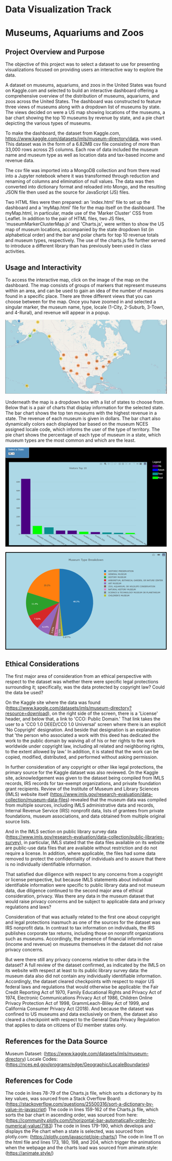 
# Data Visualization Track

# Museums, Aquariums and Zoos

## Project Overview and Purpose

The objective of this project was to select a dataset to use for presenting visualizations focused on providing users an interactive way to explore the data.

A dataset on museums, aquariums, and zoos in the United States was found on Kaggle.com and selected to build an interactive dashboard offering a comprehensive overview of the distribution of museums, aquariums, and zoos across the United States. The dashboard was constructed to feature three views of museums along with a dropdown list of museums by state. The views decided on were a US map showing locations of the museums, a bar chart showing the top 10 museums by revenue by state, and a pie chart depicting the various types of museums.

To make the dashboard, the dataset from Kaggle.com, <https://www.kaggle.com/datasets/imls/museum-directory/data>, was used. This dataset was in the form of a 6.82MB csv file consisting of more than 33,000 rows across 25 columns. Each row of data included the museum name and museum type as well as location data and tax-based income and revenue data.

The csv file was imported into a MongoDB collection and from there read into a Jupyter notebook where it was transformed through reduction and renaming of columns and elimination of null values. The data was then converted into dictionary format and reloaded into Mongo, and the resulting JSON file then used as the source for JavaScript (JS) files.

Two HTML files were then prepared: an 'index.html' file to set up the dashboard and a 'myMap.html' file for the map itself on the dashboard. The myMap.html, in particular, made use of the 'Marker Cluster' CSS from Leaflet. In addition to the pair of HTML files, two JS files, 'museumMarkerClusterMap.js' and 'Charts.js', were written to show the US map of museum locations, accompanied by the state dropdown list (in alphabetical order) and the bar and polar charts for top 10 revenue totals and museum types, respectively. The use of the charts.js file further served to introduce a different library than has previously been used in class activities.

## Usage and Interactivity

To access the interactive map, click on the image of the map on the dashboard. The map consists of groups of markers that represent museums within an area, and can be used to gain an idea of the number of museums found in a specific place. There are three different views that you can choose between for the map. Once you have zoomed in and selected a singular marker, the museum name, type, locale (1-City, 2-Suburb, 3-Town, and 4-Rural), and revenue will appear in a popup.

![alt text](image.png)

Underneath the map is a dropdown box with a list of states to choose from. Below that is a pair of charts that display information for the selected state. The bar chart shows the top ten museums with the highest revenue in a state. The revenue of each museum is given in dollars. The bar chart also dynamically colors each displayed bar based on the museum NCES assigned locale code, which informs the user of the type of territory. The pie chart shows the percentage of each type of museum in a state, which museum types are the most common and which are the least.

![alt text](image-1.png)

![alt text](image-2.png)

## Ethical Considerations

The first major area of consideration from an ethical perspective with respect to the dataset was whether there were specific legal protections surrounding it; specifically, was the data protected by copyright law? Could the data be used?

On the Kaggle site where the data was found (<https://www.kaggle.com/datasets/imls/museum-directory?resource=download>), on the right side of the screen, there is a 'License' header, and below that, a link to 'CCO: Public Domain.'  That link takes the user to a 'CC0 1.0 DEED/CC0 1.0 Universal' screen where there is an explicit 'No Copyright' designation. And beside that designation is an explanation that 'the person who associated a work with this deed has dedicated the work to the public domain by waiving all of his or her rights to the work worldwide under copyright law, including all related and neighboring rights, to the extent allowed by law.' In addition, it is stated that the work can be copied, modified, distributed, and performed without asking permission.

In further consideration of any copyright or other like legal protections, the primary source for the Kaggle dataset was also reviewed. On the Kaggle site, acknowledgement was given to the dataset being compiled from IMLS records, IRS records for tax-exempt organizations, and private foundation grant recipients. Review of the Institute of Museum and Library Sciences (IMLS) website itself (<https://www.imls.gov/research-evaluation/data-collection/museum-data-files>) revealed that the museum data was compiled from multiple sources, including IMLS administrative data and records, Internal Revenue Service (IRS) nonprofit data, lists of grantees from private foundations, museum associations, and data obtained from multiple original source lists.

And in the IMLS section on public library survey data (<https://www.imls.gov/research-evaluation/data-collection/public-libraries-survey>), in particular, IMLS stated that the data files available on its website are public-use data files that are available without restriction and do not require a license. In addition, where applicable, the files had some data removed to protect the confidentiality of individuals and to assure that there is no individually identifiable information.

That satisfied due diligence with respect to any concerns from a copyright or license perspective, but because IMLS statements about individual identifiable information were specific to public library data and not museum data, due diligence continued to the second major area of ethical consideration, privacy. Was there any data in the museum dataset that would raise privacy concerns and be subject to applicable data and privacy regulations and laws?

Consideration of that was actually related to the first one about copyright and legal protections inasmuch as one of the sources for the dataset was IRS nonprofit data. In contrast to tax information on individuals, the IRS publishes corporate tax returns, including those on nonprofit organizations such as museums. Accordingly, the presence of financial information (income and revenue) on museums themselves in the dataset did not raise privacy concerns.

But were there still any privacy concerns relative to other data in the dataset? A full review of the dataset confirmed, as indicated by the IMLS on its website with respect at least to its public library survey data: the museum data also did not contain any individually identifiable information. Accordingly, the dataset cleared checkpoints with respect to major US federal laws and regulations that would otherwise be applicable: the Fair Credit Reporting Act of 1970, Family Educational Rights and Privacy Act of 1974, Electronic Communications Privacy Act of 1986, Children Online Privacy Protection Act of 1998, GrammLeach-Bliley Act of 1999, and California Consumer Privacy Act (2018). And because the dataset was confined to US museums and data exclusively on them, the dataset also cleared a checkpoint with respect to the General Data Privacy Regulation that applies to data on citizens of EU member states only.

## References for the Data Source

Museum Dataset: (<https://www.kaggle.com/datasets/imls/museum-directory>)
Locale Codes: (<https://nces.ed.gov/programs/edge/Geographic/LocaleBoundaries>)

## References for Code

The code in lines 78-79 of the Charts.js file, which sorts a dictionary by its key values, was sourced from a Stack Overflow Board: (<https://stackoverflow.com/questions/25500316/sort-a-dictionary-by-value-in-javascript>)
The code in lines 159-162 of the Charts.js file, which sorts the bar chart in ascending order, was sourced from here: (<https://community.plotly.com/t/horizontal-bar-automatically-order-by-numerical-value/7183>)
The code in lines 179-190, which develops and displays the Pie chart when a state is selected, was sourced from plotly.com: (<https://plotly.com/javascript/pie-charts/>)
The code in line 11 on the html file and lines 173, 180, 198, and 204, which trigger the animations when the webpage and the charts load was sourced from animate.style: (<https://animate.style/>)
